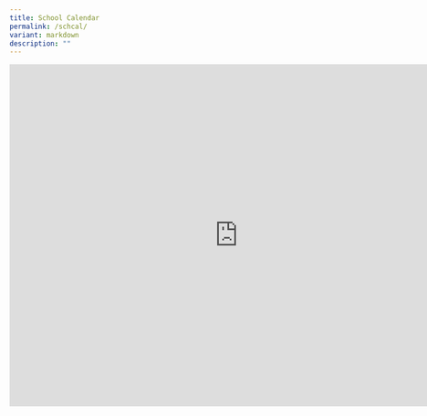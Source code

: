 ```yaml
---
title: School Calendar
permalink: /schcal/
variant: markdown
description: ""
---
```

<iframe src="https://calendar.google.com/calendar/embed?src=c_febcf1007066ae8417cbdae3818c76274fce15aa1df8a020a358cd7981565483%40group.calendar.google.com&amp;ctz=Asia%2FSingapore" style="border: 0" width="800" height="600" frameborder="0" scrolling="no"></iframe>